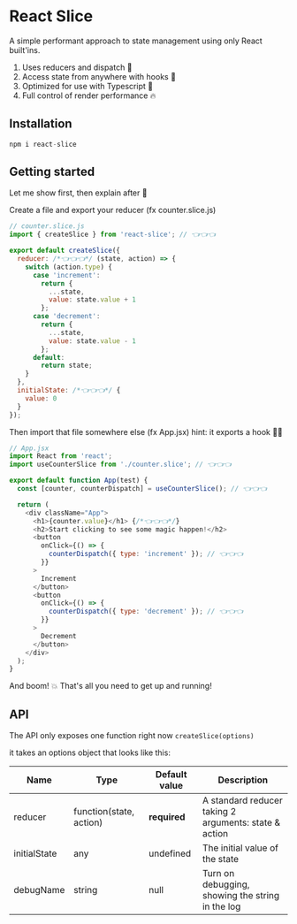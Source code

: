 # React Slice

A simple performant approach to state management using only React built'ins.

1. Uses reducers and dispatch 🤖
2. Access state from anywhere with hooks 🚀
3. Optimized for use with Typescript 💙
4. Full control of render performance 🔥

## Installation

```js
npm i react-slice
```

## Getting started

Let me show first, then explain after 🙏

Create a file and export your reducer (fx counter.slice.js)

```js
// counter.slice.js
import { createSlice } from 'react-slice'; // 👈👈👈

export default createSlice({
  reducer: /*👈👈👈*/ (state, action) => {
    switch (action.type) {
      case 'increment':
        return {
          ...state,
          value: state.value + 1
        };
      case 'decrement':
        return {
          ...state,
          value: state.value - 1
        };
      default:
        return state;
    }
  },
  initialState: /*👈👈👈*/ {
    value: 0
  }
});
```

Then import that file somewhere else (fx App.jsx)
hint: it exports a hook 🏴‍☠️

```js
// App.jsx
import React from 'react';
import useCounterSlice from './counter.slice'; // 👈👈👈

export default function App(test) {
  const [counter, counterDispatch] = useCounterSlice(); // 👈👈👈

  return (
    <div className="App">
      <h1>{counter.value}</h1> {/*👈👈👈*/}
      <h2>Start clicking to see some magic happen!</h2>
      <button
        onClick={() => {
          counterDispatch({ type: 'increment' }); // 👈👈👈
        }}
      >
        Increment
      </button>
      <button
        onClick={() => {
          counterDispatch({ type: 'decrement' }); // 👈👈👈
        }}
      >
        Decrement
      </button>
    </div>
  );
}
```

And boom! 💥 That's all you need to get up and running!

## API

The API only exposes one function right now `createSlice(options)`

it takes an options object that looks like this:

| Name         | Type                    | Default value | Description                                           |
| ------------ | ----------------------- | ------------- | ----------------------------------------------------- |
| reducer      | function(state, action) | **required**  | A standard reducer taking 2 arguments: state & action |
| initialState | any                     | undefined     | The initial value of the state                        |
| debugName    | string                  | null          | Turn on debugging, showing the string in the log      |
